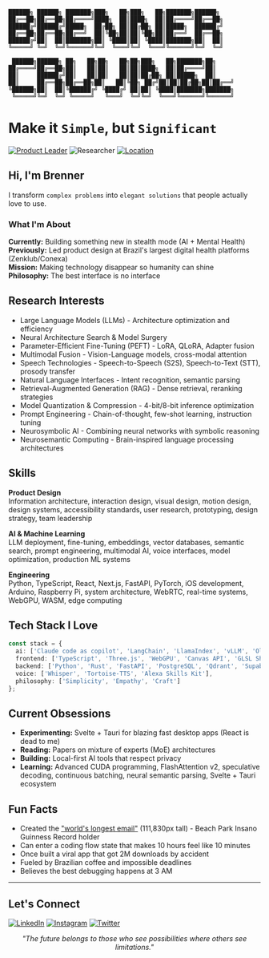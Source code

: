 ```
██████╗ ██████╗ ███████╗███╗   ██╗███╗   ██╗███████╗██████╗ 
██╔══██╗██╔══██╗██╔════╝████╗  ██║████╗  ██║██╔════╝██╔══██╗
██████╔╝██████╔╝█████╗  ██╔██╗ ██║██╔██╗ ██║█████╗  ██████╔╝
██╔══██╗██╔══██╗██╔══╝  ██║╚██╗██║██║╚██╗██║██╔══╝  ██╔══██╗
██████╔╝██║  ██║███████╗██║ ╚████║██║ ╚████║███████╗██║  ██║
╚═════╝ ╚═╝  ╚═╝╚══════╝╚═╝  ╚═══╝╚═╝  ╚═══╝╚══════╝╚═╝  ╚═╝
                                                              
 ██████╗██████╗ ██╗   ██╗██╗   ██╗██╗███╗   ██╗███████╗██╗     
██╔════╝██╔══██╗██║   ██║██║   ██║██║████╗  ██║██╔════╝██║     
██║     ██████╔╝██║   ██║██║   ██║██║██╔██╗ ██║█████╗  ██║     
██║     ██╔══██╗██╔══██╗██║   ██║╚██╗ ██╔╝██║██║██╔██╗██║██╔══╝     
╚██████╗██║  ██║╚██████╔╝ ╚████╔╝ ██║██║ ╚████║███████╗███████╗
 ╚═════╝╚═╝  ╚═╝ ╚═════╝   ╚═══╝  ╚═╝╚═╝  ╚═══╝╚══════╝╚══════╝
```

# Make it `Simple`, but `Significant`

[![Product Leader](https://img.shields.io/badge/Product%20Leader-22%2B%20years-black.svg)](https://linkedin.com/in/brennercruvinel)
![Researcher](https://img.shields.io/badge/🔬-AI%20Researcher-purple.svg)
[![Location](https://img.shields.io/badge/📍-São%20Paulo%2C%20Brazil-red.svg)](https://maps.app.goo.gl/saopaulo)

## Hi, I'm Brenner

I transform `complex problems` into `elegant solutions` that people actually love to use.

### What I'm About

**Currently:** Building something new in stealth mode (AI + Mental Health)  
**Previously:** Led product design at Brazil's largest digital health platforms (Zenklub/Conexa)  
**Mission:** Making technology disappear so humanity can shine  
**Philosophy:** The best interface is no interface  

## Research Interests

* Large Language Models (LLMs) - Architecture optimization and efficiency
* Neural Architecture Search & Model Surgery
* Parameter-Efficient Fine-Tuning (PEFT) - LoRA, QLoRA, Adapter fusion
* Multimodal Fusion - Vision-Language models, cross-modal attention
* Speech Technologies - Speech-to-Speech (S2S), Speech-to-Text (STT), prosody transfer
* Natural Language Interfaces - Intent recognition, semantic parsing
* Retrieval-Augmented Generation (RAG) - Dense retrieval, reranking strategies
* Model Quantization & Compression - 4-bit/8-bit inference optimization
* Prompt Engineering - Chain-of-thought, few-shot learning, instruction tuning
* Neurosymbolic AI - Combining neural networks with symbolic reasoning
* Neurosemantic Computing - Brain-inspired language processing architectures

## Skills

**Product Design**  
Information architecture, interaction design, visual design, motion design, design systems, accessibility standards, user research, prototyping, design strategy, team leadership

**AI & Machine Learning**  
LLM deployment, fine-tuning, embeddings, vector databases, semantic search, prompt engineering, multimodal AI, voice interfaces, model optimization, production ML systems

**Engineering**  
Python, TypeScript, React, Next.js, FastAPI, PyTorch, iOS development, Arduino, Raspberry Pi, system architecture, WebRTC, real-time systems, WebGPU, WASM, edge computing

## Tech Stack I Love

```typescript
const stack = {
  ai: ['Claude code as copilot', 'LangChain', 'LlamaIndex', 'vLLM', 'Ollama', 'HuggingFace', 'LM Studio'],
  frontend: ['TypeScript', 'Three.js', 'WebGPU', 'Canvas API', 'GLSL Shaders'],
  backend: ['Python', 'Rust', 'FastAPI', 'PostgreSQL', 'Qdrant', 'Supabase'],
  voice: ['Whisper', 'Tortoise-TTS', 'Alexa Skills Kit'],
  philosophy: ['Simplicity', 'Empathy', 'Craft']
};
```

## Current Obsessions

- **Experimenting:** Svelte + Tauri for blazing fast desktop apps (React is dead to me)
- **Reading:** Papers on mixture of experts (MoE) architectures
- **Building:** Local-first AI tools that respect privacy
- **Learning:** Advanced CUDA programming, FlashAttention v2, speculative decoding, continuous batching, neural semantic parsing, Svelte + Tauri ecosystem

## Fun Facts

- Created the ["world's longest email"](https://www.meioemensagem.com.br/comunicacao/acao-do-beach-park-propoe-emocao-real) (111,830px tall) - Beach Park Insano Guinness Record holder
- Can enter a coding flow state that makes 10 hours feel like 10 minutes
- Once built a viral app that got 2M downloads by accident
- Fueled by Brazilian coffee and impossible deadlines
- Believes the best debugging happens at 3 AM

---

## Let's Connect

[![LinkedIn](https://img.shields.io/badge/LinkedIn-0077B5?style=for-the-badge&logo=linkedin&logoColor=white)](https://linkedin.com/in/brennercruvinel)
[![Instagram](https://img.shields.io/badge/Instagram-E4405F?style=for-the-badge&logo=instagram&logoColor=white)](https://instagram.com/brennercruvinel)
[![Twitter](https://img.shields.io/badge/Twitter-1DA1F2?style=for-the-badge&logo=twitter&logoColor=white)](https://twitter.com/brennercruvinel)

<p align="center">
  <i>"The future belongs to those who see possibilities where others see limitations."</i>
</p>


